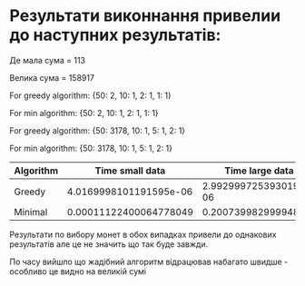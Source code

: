 # Результати виконнання привелии до наступних результатів:
Де мала сума = 113

Велика сума = 158917

For greedy algorithm: {50: 2, 10: 1, 2: 1, 1: 1}

For min algorithm: {50: 2, 10: 1, 2: 1, 1: 1}

For greedy algorithm: {50: 3178, 10: 1, 5: 1, 2: 1}

For min algorithm: {50: 3178, 10: 1, 5: 1, 2: 1}

| Algorithm                | Time small data            | Time large data
|------------------------- | -------------------------- | -------------------
| Greedy                   | 4.0169998101191595e-06     | 2.9929997253930196e-06
| Minimal                  | 0.00011122400064778049     | 0.20073998299994855

Результати по вибору монет в обох випадках привели до однакових результатів але це не значить що так буде завжди.

По часу вийшло що жадібний алгоритм відрацював набагато швидше - особливо це видно на великій сумі
